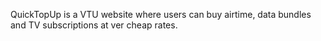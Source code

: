QuickTopUp is a VTU website where users can buy airtime, data bundles and TV subscriptions at ver cheap rates.
